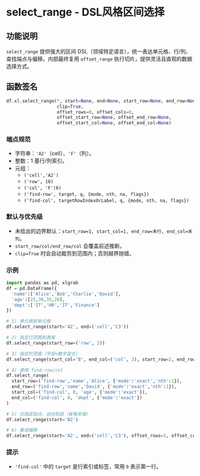 # select_range - DSL风格区间选择

## 功能说明

`select_range` 提供强大的区间 DSL（领域特定语言），统一表达单元格、行/列、查找端点与偏移。内部最终复用 `offset_range` 执行切片，提供灵活且直观的数据选择方式。

## 函数签名

```python
df.xl.select_range(*, start=None, end=None, start_row=None, end_row=None, start_col=None, end_col=None,
                   clip=True,
                   offset_rows=0, offset_cols=0,
                   offset_start_row=None, offset_end_row=None,
                   offset_start_col=None, offset_end_col=None)
```

### 端点规范
- 字符串：`'A2'`（cell）、`'F'`（列）。
- 整数：1 基行/列索引。
- 元组：
  - `('cell','A2')`
  - `('row', 10)`
  - `('col', 'F'|6)`
  - `('find-row', target, q, {mode, nth, na, flags})`
  - `('find-col', targetRowIndexOrLabel, q, {mode, nth, na, flags})`

### 默认与优先级
- 未给出的边界默认：`start_row=1, start_col=1, end_row=末行, end_col=末列`。
- `start_row/col/end_row/col` 会覆盖前述推断。
- `clip=True` 时会自动裁剪到范围内；否则越界抛错。

### 示例
```python
import pandas as pd, xlgrab
df = pd.DataFrame({
  'name':['Alice','Bob','Charlie','David'],
  'age':[25,30,35,28],
  'dept':['IT','HR','IT','Finance']
})

# 1) 单元格到单元格
df.select_range(start='A2', end=('cell','C3'))

# 2) 指定行范围到表尾
df.select_range(start_row=('row', 2))

# 3) 指定列范围（字母+数字混合）
df.select_range(start_col='B', end_col=('col', 3), start_row=2, end_row=3)

# 4) 使用 find-row/col
df.select_range(
  start_row=('find-row','name','Alice', {'mode':'exact','nth':1}),
  end_row=('find-row','name','David', {'mode':'exact','nth':1}),
  start_col=('find-col', 0, 'age', {'mode':'exact'}),
  end_col=('find-col', 0, 'dept', {'mode':'exact'})
)

# 5) 仅指定起点，自动到底（省略末端）
df.select_range(start='B2')

# 6) 集成偏移
df.select_range(start='A2', end=('cell','C3'), offset_rows=1, offset_cols=-1, clip=True)
```

### 提示
- `'find-col'` 中的 `target` 是行索引或标签，常用 `0` 表示第一行。


